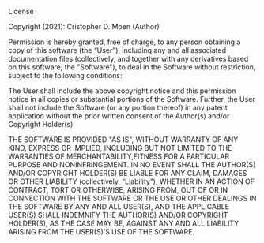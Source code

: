 License

Copyright (2021): Cristopher D. Moen (Author)

Permission is hereby granted, free of charge, to any person obtaining a copy of this software (the “User”), including any and all
associated documentation files (collectively, and together with any derivatives based on this software, the "Software"), to deal in the
Software without restriction, subject to the following conditions:

The User shall include the above copyright notice and this permission notice in all copies or substantial portions of the Software.
Further, the User shall not include the Software (or any portion thereof) in any patent application without the prior written consent of
the Author(s) and/or Copyright Holder(s).

THE SOFTWARE IS PROVIDED "AS IS", WITHOUT WARRANTY OF ANY KIND, EXPRESS OR IMPLIED, INCLUDING BUT NOT LIMITED TO THE WARRANTIES OF
MERCHANTABILITY,FITNESS FOR A PARTICULAR PURPOSE AND NONINFRINGEMENT. IN NO EVENT SHALL THE AUTHOR(S) AND/OR COPYRIGHT HOLDER(S) BE LIABLE
FOR ANY CLAIM, DAMAGES OR OTHER LIABILITY (collectively, “Liability”), WHETHER IN AN ACTION OF CONTRACT, TORT OR OTHERWISE, ARISING FROM,
OUT OF OR IN CONNECTION WITH THE SOFTWARE OR THE USE OR OTHER DEALINGS IN THE SOFTWARE BY ANY AND ALL USER(S), AND THE APPLICABLE USER(S)
SHALL INDEMNIFY THE AUTHOR(S) AND/OR COPYRIGHT HOLDER(S), AS THE CASE MAY BE, AGAINST ANY AND ALL LIABILITY ARISING FROM THE USER(S)’S USE
OF THE SOFTWARE.
